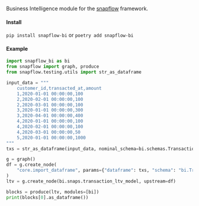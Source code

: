Business Intelligence module for the [snapflow](https://github.com/kvh/snapflow) framework.

#### Install

`pip install snapflow-bi` or `poetry add snapflow-bi`

#### Example

```python
import snapflow_bi as bi
from snapflow import graph, produce
from snapflow.testing.utils import str_as_dataframe

input_data = """
    customer_id,transacted_at,amount
    1,2020-01-01 00:00:00,100
    2,2020-02-01 00:00:00,100
    2,2020-03-01 00:00:00,100
    3,2020-01-01 00:00:00,300
    3,2020-04-01 00:00:00,400
    4,2020-01-01 00:00:00,100
    4,2020-02-01 00:00:00,100
    4,2020-03-01 00:00:00,50
    5,2020-01-01 00:00:00,1000
"""
txs = str_as_dataframe(input_data, nominal_schema=bi.schemas.Transaction)

g = graph()
df = g.create_node(
    "core.import_dataframe", params={"dataframe": txs, "schema": "bi.Transaction"}
)
ltv = g.create_node(bi.snaps.transaction_ltv_model, upstream=df)

blocks = produce(ltv, modules=[bi])
print(blocks[0].as_dataframe())
```
